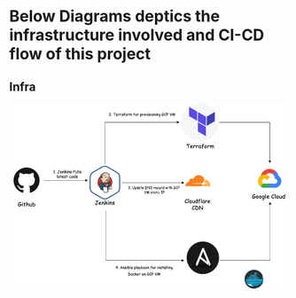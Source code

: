 # Below Diagrams deptics the infrastructure involved and CI-CD flow of this project

##                         Infra
![Image description](./resources/infra.png)